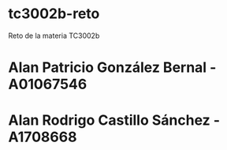 # tc3002b-reto
Reto de la materia TC3002b

# Alan Patricio González Bernal - A01067546
# Alan Rodrigo Castillo Sánchez - A1708668
